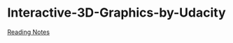 # Interactive-3D-Graphics-by-Udacity

[Reading Notes](https://github.com/missdora/Interactive-3D-Graphics-by-Udacity/issues)
